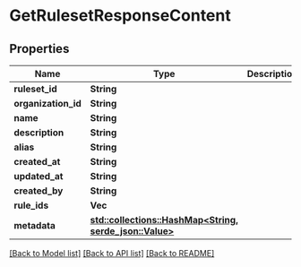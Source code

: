# GetRulesetResponseContent

## Properties

Name | Type | Description | Notes
------------ | ------------- | ------------- | -------------
**ruleset_id** | **String** |  | 
**organization_id** | **String** |  | 
**name** | **String** |  | 
**description** | **String** |  | 
**alias** | **String** |  | 
**created_at** | **String** |  | 
**updated_at** | **String** |  | 
**created_by** | **String** |  | 
**rule_ids** | **Vec<String>** |  | 
**metadata** | [**std::collections::HashMap<String, serde_json::Value>**](serde_json::Value.md) |  | 

[[Back to Model list]](../README.md#documentation-for-models) [[Back to API list]](../README.md#documentation-for-api-endpoints) [[Back to README]](../README.md)


